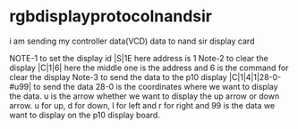# rgbdisplayprotocolnandsir
i am sending my controller data(VCD) data  to nand sir display card

NOTE-1 to set the display id |S|1E here address is 1
Note-2 to clear the display |C|1|6| here the middle one is the address and 6 is the command for clear the display
Note-3 to send the data to the p10 display |C|1|4|1|28-0-#u99| to send the data 28-0 is the coordinates where we want to display the data. u is the arrow whether we want to display the up arrow or down arrow. u for up, d for down, l for left and r for right and 99 is the data we want to display on the p10 display board.

